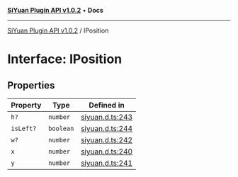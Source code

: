 [**SiYuan Plugin API v1.0.2**](../README.md) • **Docs**

---

[SiYuan Plugin API v1.0.2](../README.md) / IPosition

# Interface: IPosition

## Properties

| Property  | Type      | Defined in                                                                         |
| --------- | --------- | ---------------------------------------------------------------------------------- |
| `h?`      | `number`  | [siyuan.d.ts:243](https://github.com/siyuan-note/petal/tree/main/siyuan.d.ts#L243) |
| `isLeft?` | `boolean` | [siyuan.d.ts:244](https://github.com/siyuan-note/petal/tree/main/siyuan.d.ts#L244) |
| `w?`      | `number`  | [siyuan.d.ts:242](https://github.com/siyuan-note/petal/tree/main/siyuan.d.ts#L242) |
| `x`       | `number`  | [siyuan.d.ts:240](https://github.com/siyuan-note/petal/tree/main/siyuan.d.ts#L240) |
| `y`       | `number`  | [siyuan.d.ts:241](https://github.com/siyuan-note/petal/tree/main/siyuan.d.ts#L241) |
